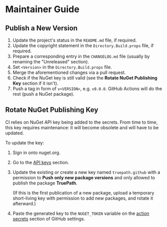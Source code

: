 <!--
SPDX-FileCopyrightText: 2024 Friedrich von Never <friedrich@fornever.me>

SPDX-License-Identifier: MIT
-->

Maintainer Guide
================

Publish a New Version
---------------------
1. Update the project's status in the `README.md` file, if required.
2. Update the copyright statement in the `Directory.Build.props` file, if required.
3. Prepare a corresponding entry in the `CHANGELOG.md` file (usually by renaming the "Unreleased" section).
4. Set `<Version>` in the `Directory.Build.props` file.
5. Merge the aforementioned changes via a pull request.
6. Check if the NuGet key is still valid (see the **Rotate NuGet Publishing Key** section if it isn't).
7. Push a tag in form of `v<VERSION>`, e.g. `v0.0.0`. GitHub Actions will do the rest (push a NuGet package).

Rotate NuGet Publishing Key
---------------------------
CI relies on NuGet API key being added to the secrets. From time to time, this key requires maintenance: it will become obsolete and will have to be updated.

To update the key:

1. Sign in onto nuget.org.
2. Go to the [API keys][nuget.api-keys] section.
3. Update the existing or create a new key named `truepath.github` with a permission to **Push only new package versions** and only allowed to publish the package **TruePath**.

   (If this is the first publication of a new package, upload a temporary short-living key with permission to add new packages, and rotate it afterward.)
4. Paste the generated key to the `NUGET_TOKEN` variable on the [action secrets][github.secrets] section of GitHub settings.

[github.secrets]: https://github.com/ForNeVeR/TruePath/settings/secrets/actions
[nuget.api-keys]: https://www.nuget.org/account/apikeys
